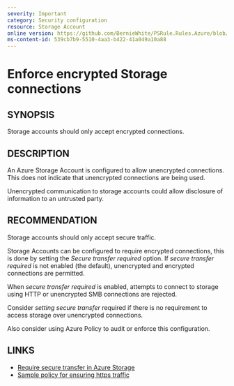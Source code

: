 ```yaml
---
severity: Important
category: Security configuration
resource: Storage Account
online version: https://github.com/BernieWhite/PSRule.Rules.Azure/blob/master/docs/rules/en/Azure.Storage.SecureTransfer.md
ms-content-id: 539cb7b9-5510-4aa3-b422-41a049a10a88
---
```


# Enforce encrypted Storage connections

## SYNOPSIS

Storage accounts should only accept encrypted connections.

## DESCRIPTION

An Azure Storage Account is configured to allow unencrypted connections.
This does not indicate that unencrypted connections are being used.

Unencrypted communication to storage accounts could allow disclosure of information to an untrusted party.

## RECOMMENDATION

Storage accounts should only accept secure traffic.

Storage Accounts can be configured to require encrypted connections, this is done by setting the _Secure transfer required_ option.
If _secure transfer required_ is not enabled (the default), unencrypted and encrypted connections are permitted.

When _secure transfer required_ is enabled, attempts to connect to storage using HTTP or unencrypted SMB connections are rejected.

Consider _setting secure transfer_ required if there is no requirement to access storage over unencrypted connections.

Also consider using Azure Policy to audit or enforce this configuration.

## LINKS

- [Require secure transfer in Azure Storage](https://docs.microsoft.com/en-au/azure/storage/common/storage-require-secure-transfer)
- [Sample policy for ensuring https traffic](https://docs.microsoft.com/en-au/azure/governance/policy/samples/ensure-https-stor-acct)
